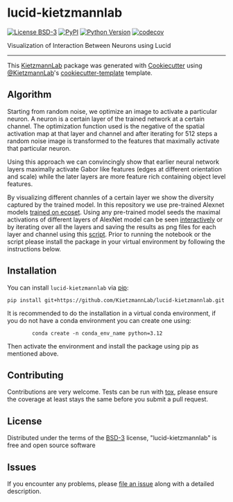 # lucid-kietzmannlab

[![License BSD-3](https://img.shields.io/pypi/l/lucid-kietzmannlab.svg?color=green)](https://github.com/KietzmannLab/lucid-kietzmannlab/raw/main/LICENSE)
[![PyPI](https://img.shields.io/pypi/v/lucid-kietzmannlab.svg?color=green)](https://pypi.org/project/lucid-kietzmannlab)
[![Python Version](https://img.shields.io/pypi/pyversions/lucid-kietzmannlab.svg?color=green)](https://python.org)
[![codecov](https://codecov.io/gh/KietzmannLab/lucid-kietzmannlab/branch/main/graph/badge.svg)](https://codecov.io/gh/KietzmannLab/lucid-kietzmannlab)


Visualization of Interaction Between Neurons using Lucid

----------------------------------

This [KietzmannLab] package was generated with [Cookiecutter] using [@KietzmannLab]'s [cookiecutter-template] template.

## Algorithm

Starting from random noise, we optimize an image to activate a particular neuron. A neuron is a certain layer of the trained network at a certain channel. The optimization function used is the negative of the spatial activation map at that layer and channel and after iterating for 512 steps a random noise image is transformed to the features that maximally activate that particular neuron.

Using this approach we can convincingly show that earlier neural network layers maximally activate Gabor like features (edges at different orientation and scale) while the later layers are more feature rich containing object level features.

By visualizing different channles of a certain layer we show the diversity captured by the trained model. In this repository we use pre-trained Alexnet models [trained on ecoset](https://codeocean.com/capsule/9570390/tree/v1). Using any pre-trained model seeds the maximal activations of different layers of AlexNet model can be seen [interactively](examples/interactive_layer_visualization.ipynb) or by iterating over all the layers and saving the results as png files for each layer and channel using this [script](examples/ecoset_layers_activation.py). Prior to running the notebook or the script please install the package in your virtual environment by following the instructions below.

## Installation

You can install `lucid-kietzmannlab` via [pip]:

    pip install git+https://github.com/KietzmannLab/lucid-kietzmannlab.git
    
It is recommended to do the installation in a virtual conda environment, if you do not have a conda environment you can create one using:

            conda create -n conda_env_name python=3.12
            
 Then activate the environment and install the package using pip as mentioned above.



## Contributing

Contributions are very welcome. Tests can be run with [tox], please ensure
the coverage at least stays the same before you submit a pull request.

## License

Distributed under the terms of the [BSD-3] license,
"lucid-kietzmannlab" is free and open source software

## Issues

If you encounter any problems, please [file an issue] along with a detailed description.


[pip]: https://pypi.org/project/pip/
[KietzmannLab]: https://github.com/KietzmannLab/
[Cookiecutter]: https://github.com/audreyr/cookiecutter
[@KietzmannLab]: https://github.com/KietzmannLab/
[MIT]: http://opensource.org/licenses/MIT
[BSD-3]: http://opensource.org/licenses/BSD-3-Clause
[GNU GPL v3.0]: http://www.gnu.org/licenses/gpl-3.0.txt
[GNU LGPL v3.0]: http://www.gnu.org/licenses/lgpl-3.0.txt
[Apache Software License 2.0]: http://www.apache.org/licenses/LICENSE-2.0
[Mozilla Public License 2.0]: https://www.mozilla.org/media/MPL/2.0/index.txt
[cookiecutter-template]: https://github.com/KietzmannLab/cookiecutter-kietzmannlab-template

[file an issue]: https://github.com/KietzmannLab/lucid-kietzmannlab/issues

[KietzmannLab]: https://github.com/KietzmannLab/
[tox]: https://tox.readthedocs.io/en/latest/
[pip]: https://pypi.org/project/pip/
[PyPI]: https://pypi.org/

